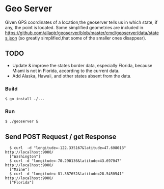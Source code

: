 # Geo Server

Given GPS coordinates of a location,the geoserver tells us in which state, if any, the point is located. 
Some simplified geometries are included in https://github.com/allaptr/geoserver/blob/master/cmd/geoserver/data/states.json (so greatly simplified,that some of the smaller ones disappear). 

## TODO
- Update & improve the states border data, especially Florida, because Miami is not in Florida, according to the current data. 
- Add Alaska, Hawaii, and other states absent from the data.

### Build
```
$ go install ./...
```
### Run
```
$ ./geoserver &
```

## Send POST Request / get Response
```
  $ curl  -d "longitude=-122.335167&latitude=47.608013" http://localhost:9000/
  ["Washington"]
  $ curl -d "longitude=-70.290136&latitude=43.697047" http://localhost:9000/
  ["Maine"]
  $ curl -d "longitude=-81.387652&latitude=28.5450541" http://localhost:9000/
  ["Florida"]
```


